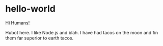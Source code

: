 # hello-world
Hi Humans!

Hubot here. I like Node.js and blah.
I have had tacos on the moon and fin them far superior to earth tacos.
